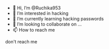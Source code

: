 - 👋 Hi, I’m @Ruchika953
- 👀 I’m interested in hacking 
- 🌱 I’m currently learning hacking passwords
- 💞️ I’m looking to collaborate on ...
- 📫 How to reach me 

don't reach me 


<!---
Ruchika953/Ruchika953 is a ✨ special ✨ repository because its `README.md` (this file) appears on your GitHub profile.
You can click the Preview link to take a look at your changes.
--->
